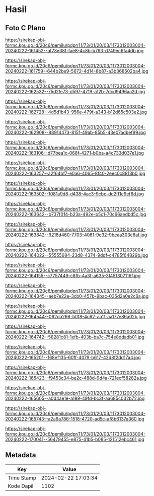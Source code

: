 # Hasil

## Foto C Plano

https://sirekap-obj-formc.kpu.go.id/20c6/pemilu/pdpr/11/73/01/20/03/1173012003004-20240222-161452--af73e38f-fae8-4c8b-b793-d749ec6fa4db.jpg

https://sirekap-obj-formc.kpu.go.id/20c6/pemilu/pdpr/11/73/01/20/03/1173012003004-20240222-161759--644b2be9-5672-4d14-8b87-a3b368502ba4.jpg

https://sirekap-obj-formc.kpu.go.id/20c6/pemilu/pdpr/11/73/01/20/03/1173012003004-20240222-162532--75d2fe73-d597-4719-a12b-7dcd9496aa2d.jpg

https://sirekap-obj-formc.kpu.go.id/20c6/pemilu/pdpr/11/73/01/20/03/1173012003004-20240222-162728--4d5d1b43-956e-479f-a343-b12d65c503e2.jpg

https://sirekap-obj-formc.kpu.go.id/20c6/pemilu/pdpr/11/73/01/20/03/1173012003004-20240222-162908--88914473-815f-49ab-85b5-43e07adbef99.jpg

https://sirekap-obj-formc.kpu.go.id/20c6/pemilu/pdpr/11/73/01/20/03/1173012003004-20240222-163106--d77bea1c-068f-4271-b0ba-a4c733d037e1.jpg

https://sirekap-obj-formc.kpu.go.id/20c6/pemilu/pdpr/11/73/01/20/03/1173012003004-20240222-163257--a2f64bf7-e0a6-4065-8f40-2eec0c8813b0.jpg

https://sirekap-obj-formc.kpu.go.id/20c6/pemilu/pdpr/11/73/01/20/03/1173012003004-20240222-163502--1081a9d8-d438-4ac3-9cbe-de2ff1e9ef6d.jpg

https://sirekap-obj-formc.kpu.go.id/20c6/pemilu/pdpr/11/73/01/20/03/1173012003004-20240222-163642--b737f014-b23a-492e-b5c1-70c66aedbd5c.jpg

https://sirekap-obj-formc.kpu.go.id/20c6/pemilu/pdpr/11/73/01/20/03/1173012003004-20240222-163842--9218d460-7703-4061-9e32-9beaa303c6af.jpg

https://sirekap-obj-formc.kpu.go.id/20c6/pemilu/pdpr/11/73/01/20/03/1173012003004-20240222-164022--55555684-23d8-4374-9ddf-c4785f64829b.jpg

https://sirekap-obj-formc.kpu.go.id/20c6/pemilu/pdpr/11/73/01/20/03/1173012003004-20240222-164155--c7757449-c8fb-4a3f-a635-3f451307116f.jpg

https://sirekap-obj-formc.kpu.go.id/20c6/pemilu/pdpr/11/73/01/20/03/1173012003004-20240222-164345--aeb7e22e-3cb0-457b-9bac-035d2a0e2c6a.jpg

https://sirekap-obj-formc.kpu.go.id/20c6/pemilu/pdpr/11/73/01/20/03/1173012003004-20240222-164544--062da266-b0f8-4c62-aa11-aa177e86a02b.jpg

https://sirekap-obj-formc.kpu.go.id/20c6/pemilu/pdpr/11/73/01/20/03/1173012003004-20240222-164742--58281c81-1efb-403b-ba7c-754e8ddadb01.jpg

https://sirekap-obj-formc.kpu.go.id/20c6/pemilu/pdpr/11/73/01/20/03/1173012003004-20240222-165201--168ef135-60ff-4079-b617-42d8f2dd17a4.jpg

https://sirekap-obj-formc.kpu.go.id/20c6/pemilu/pdpr/11/73/01/20/03/1173012003004-20240222-165423--f9453c34-be2c-488d-9d4a-721ecf58282a.jpg

https://sirekap-obj-formc.kpu.go.id/20c6/pemilu/pdpr/11/73/01/20/03/1173012003004-20240222-165605--a0d4ae1e-a199-49fd-bc3f-aa685c032b72.jpg

https://sirekap-obj-formc.kpu.go.id/20c6/pemilu/pdpr/11/73/01/20/03/1173012003004-20240222-165743--a2a6a786-1518-4720-ad5c-af8b6137a360.jpg

https://sirekap-obj-formc.kpu.go.id/20c6/pemilu/pdpr/11/73/01/20/03/1173012003004-20240222-170041--56479455-e875-41b5-b085-121512ebc461.jpg


## Metadata

| Key        | Value               |
| ---------- | ------------------- |
| Time Stamp | 2024-02-22 17:03:34 |
| Kode Dapil | 1102                |




